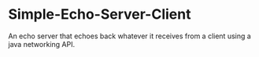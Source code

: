 # Simple-Echo-Server-Client
An echo server that echoes back whatever it receives from a client using a java networking API.
